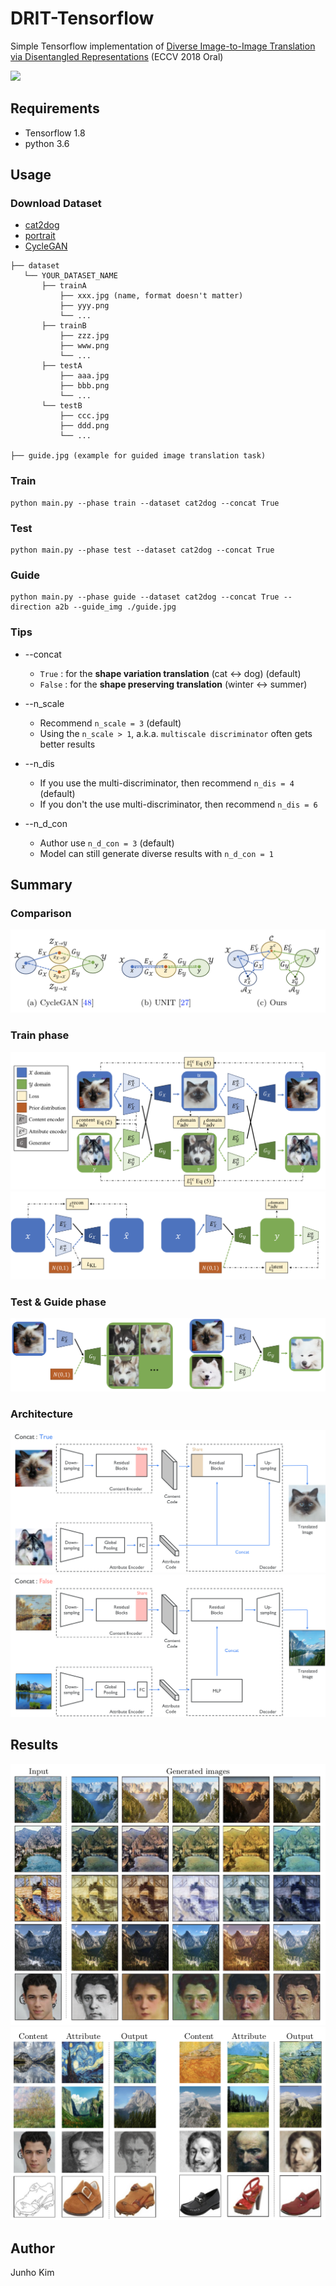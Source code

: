 # DRIT-Tensorflow
Simple Tensorflow implementation of [Diverse Image-to-Image Translation via Disentangled Representations](https://arxiv.org/abs/1808.00948) (ECCV 2018 Oral)

<img src='./assets/final.gif' width="800px">

## Requirements
* Tensorflow 1.8
* python 3.6

## Usage
### Download Dataset
* [cat2dog](http://vllab.ucmerced.edu/hylee/DRIT/datasets/cat2dog)
* [portrait](http://vllab.ucmerced.edu/hylee/DRIT/datasets/portrait)
* [CycleGAN](https://people.eecs.berkeley.edu/~taesung_park/CycleGAN/datasets/)

```
├── dataset
   └── YOUR_DATASET_NAME
       ├── trainA
           ├── xxx.jpg (name, format doesn't matter)
           ├── yyy.png
           └── ...
       ├── trainB
           ├── zzz.jpg
           ├── www.png
           └── ...
       ├── testA
           ├── aaa.jpg 
           ├── bbb.png
           └── ...
       └── testB
           ├── ccc.jpg 
           ├── ddd.png
           └── ...
           
├── guide.jpg (example for guided image translation task)
```
  
### Train
```
python main.py --phase train --dataset cat2dog --concat True
```

### Test
```
python main.py --phase test --dataset cat2dog --concat True
```

### Guide
```
python main.py --phase guide --dataset cat2dog --concat True --direction a2b --guide_img ./guide.jpg
```

### Tips
* --concat
  * `True` : for the **shape variation translation** (cat <-> dog) (default)
  * `False` : for the **shape preserving translation** (winter <-> summer)
  
* --n_scale
  * Recommend `n_scale = 3` (default)
  * Using the `n_scale > 1`, a.k.a. `multiscale discriminator` often gets better results
  
* --n_dis
  * If you use the multi-discriminator, then recommend `n_dis = 4` (default)
  * If you don't the use multi-discriminator, then recommend `n_dis = 6`
  
* --n_d_con
  * Author use `n_d_con = 3` (default)
  * Model can still generate diverse results with `n_d_con = 1`

## Summary
### Comparison
![difference](./assets/difference.png)

### Train phase
![train_1](./assets/train_1.png)
![train_2](./assets/train_2.png)

### Test & Guide phase
![test](./assets/test.png)

### Architecture
![true](./assets/true.png)
![false](./assets/false.png)

## Results
![result_1](./assets/result1.png)
![result_2](./assets/result2.png)

## Author
Junho Kim
